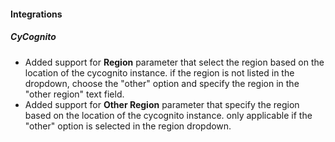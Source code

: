 
#### Integrations

##### CyCognito

- Added support for **Region** parameter that select the region based on the location of the cycognito instance. if the region is not listed in the dropdown, choose the "other" option and specify the region in the "other region" text field.
- Added support for **Other Region** parameter that specify the region based on the location of the cycognito instance. only applicable if the "other" option is selected in the region dropdown.

